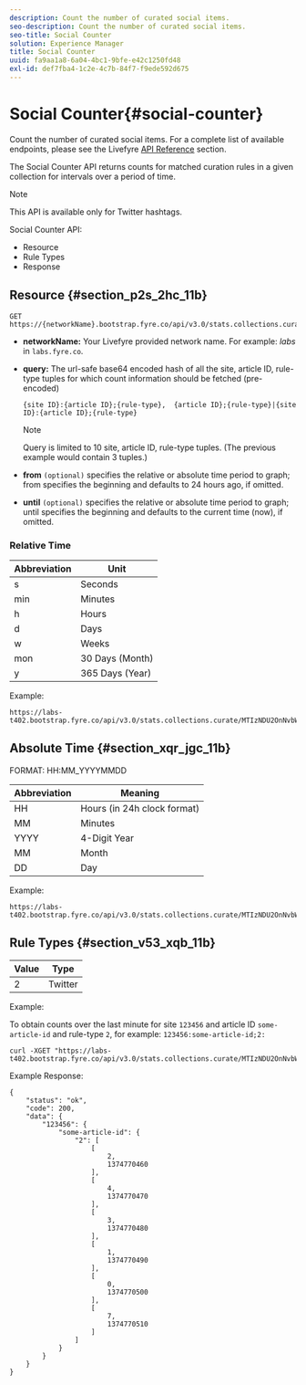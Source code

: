 ```yaml
---
description: Count the number of curated social items.
seo-description: Count the number of curated social items.
seo-title: Social Counter
solution: Experience Manager
title: Social Counter
uuid: fa9aa1a8-6a04-4bc1-9bfe-e42c1250fd48
exl-id: def7fba4-1c2e-4c7b-84f7-f9ede592d675
---
```

# Social Counter{#social-counter}

Count the number of curated social items. For a complete list of available endpoints, please see the Livefyre [API Reference](https://api.livefyre.com/docs) section.

The Social Counter API returns counts for matched curation rules in a given collection for intervals over a period of time.

>[!NOTE]
>
>This API is available only for Twitter hashtags.

Social Counter API:

* Resource
* Rule Types
* Response

## Resource {#section_p2s_2hc_11b}

```
GET https://{networkName}.bootstrap.fyre.co/api/v3.0/stats.collections.curate/{query}.json
```

* **networkName:** Your Livefyre provided network name. For example: *labs* in `labs.fyre.co`.
* **query:** The url-safe base64 encoded hash of all the site, article ID, rule-type tuples for which count information should be fetched (pre-encoded)

  ```
  {site ID}:{article ID};{rule-type},  {article ID};{rule-type}|{site ID}:{article ID};{rule-type}
  ```

  >[!NOTE]
  >Query is limited to 10 site, article ID, rule-type tuples. (The previous example would contain 3 tuples.)

* **from** `(optional)` specifies the relative or absolute time period to graph; from specifies the beginning and defaults to 24 hours ago, if omitted.
* **until** `(optional)` specifies the relative or absolute time period to graph; until specifies the beginning and defaults to the current time (now), if omitted.

### Relative Time

|  Abbreviation  | Unit  |
|---|---|
|  s  | Seconds  |
|  min  | Minutes  |
|  h  | Hours  |
|  d  | Days  |
|  w  | Weeks  |
|  mon  | 30 Days (Month)  |
|  y  | 365 Days (Year)  |

Example:

```
https://labs-t402.bootstrap.fyre.co/api/v3.0/stats.collections.curate/MTIzNDU2OnNvbWUtYXJ0aWNsZS1pZDsy.json&from=-7d&until=-6d
```

## Absolute Time {#section_xqr_jgc_11b}

FORMAT: HH:MM_YYYYMMDD

|  Abbreviation  | Meaning  |
|---|---|
|  HH  | Hours (in 24h clock format)  |
|  MM  | Minutes  |
|  YYYY  | 4-Digit Year  |
|  MM  | Month  |
|  DD  | Day  |

Example:

```
https://labs-t402.bootstrap.fyre.co/api/v3.0/stats.collections.curate/MTIzNDU2OnNvbWUtYXJ0aWNsZS1pZDsy.json&from=04:00_20130709 

```

## Rule Types {#section_v53_xqb_11b}

|  Value  | Type  |
|---|---|
|  2  | Twitter  |

Example:

To obtain counts over the last minute for site `123456` and article ID `some-article-id` and rule-type `2`, for example: `123456:some-article-id;2:`

```
curl -XGET "https://labs-t402.bootstrap.fyre.co/api/v3.0/stats.collections.curate/MTIzNDU2OnNvbWUtYXJ0aWNsZS1pZDsy.json&from=-1min" 

```

Example Response:

```
{ 
    "status": "ok", 
    "code": 200, 
    "data": { 
        "123456": { 
            "some-article-id": { 
                "2": [ 
                    [ 
                        2, 
                        1374770460 
                    ], 
                    [ 
                        4, 
                        1374770470 
                    ], 
                    [ 
                        3, 
                        1374770480 
                    ], 
                    [ 
                        1, 
                        1374770490 
                    ], 
                    [ 
                        0, 
                        1374770500 
                    ], 
                    [ 
                        7, 
                        1374770510 
                    ] 
                ] 
            } 
        } 
    } 
}
```
